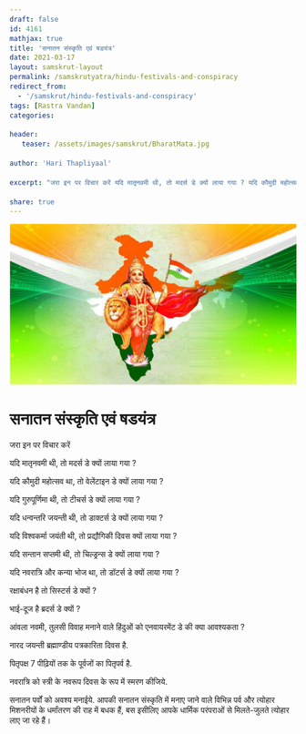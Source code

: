 ```yaml
---
draft: false
id: 4161    
mathjax: true    
title: 'सनातन संस्कृति एवं षडयंत्र'    
date: 2021-03-17    
layout: samskrut-layout 
permalink: /samskrutyatra/hindu-festivals-and-conspiracy
redirect_from: 
  - '/samskrut/hindu-festivals-and-conspiracy'
tags: [Rastra Vandan]    
categories:    
    
header:    
   teaser: /assets/images/samskrut/BharatMata.jpg    
    
author: 'Hari Thapliyaal'    
    
excerpt: "जरा इन पर विचार करें यदि मातृनवमी थी, तो मदर्स डे क्यों लाया गया ? यदि कौमुदी महोत्सव था, तो वेलेंटाइन डे क्यों लाया गया ? यदि गुरुपूर्णिमा थी, तो टीचर्स डे क्यों लाया गया ? यदि धन्वन्तरि जयन्ती थी,"
    
share: true    
---
```

![](/assets/images/samskrut/BharatMata.jpg)    
    
# सनातन संस्कृति एवं षडयंत्र    
    
जरा इन पर विचार करें 

यदि मातृनवमी थी, तो मदर्स डे क्यों लाया गया ?    
    
यदि कौमुदी महोत्सव था, तो वेलेंटाइन डे क्यों लाया गया ?    
    
यदि गुरुपूर्णिमा थी, तो टीचर्स डे क्यों लाया गया ?    
    
यदि धन्वन्तरि जयन्ती थी, तो डाक्टर्स डे क्यों लाया गया ?    
    
यदि विश्वकर्मा जयंती थी, तो प्रद्यौगिकी दिवस क्यों लाया गया ?    
    
यदि सन्तान सप्तमी थी, तो चिल्ड्रन्स डे क्यों लाया गया ?    
    
यदि नवरात्रि और कन्या भोज था, तो डॉटर्स डे क्यों लाया गया ?    
    
रक्षाबंधन है तो सिस्टर्स डे क्यों ?    
    
भाई-दूज है ब्रदर्स डे क्यों ?    
    
आंवला नवमी, तुलसी विवाह मनाने वाले हिंदुओं को एनवायरमेंट डे की क्या आवश्यकता ?    
    
नारद जयन्ती ब्रह्माण्डीय पत्रकारिता दिवस है.    
    
पितृपक्ष 7 पीढ़ियों तक के पूर्वजों का पितृपर्व है.    
    
नवरात्रि को स्त्री के नवरूप दिवस के रूप में स्मरण कीजिये.    
    
सनातन पर्वों को अवश्य मनाईये. आपकी सनातन संस्कृति में मनाए जाने वाले विभिन्न पर्व और त्योहार मिशनरीयों के धर्मांतरण की राह में बधक हैं, बस इसीलिए आपके धार्मिक परंपराओं से मिलते-जुलते त्योहार लाए जा रहे हैं।    
    
